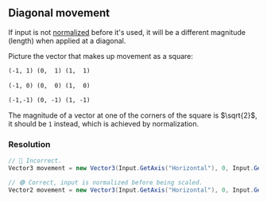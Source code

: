 ## Diagonal movement
If input is not [normalized](https://docs.unity3d.com/ScriptReference/Vector3-normalized.html) before it's used, it will be a different magnitude (length) when applied at a diagonal.

Picture the vector that makes up movement as a square:
```txt
(-1, 1) (0,  1) (1,  1)
                    
(-1, 0) (0,  0) (1,  0)
                    
(-1,-1) (0, -1) (1, -1)
```

The magnitude of a vector at one of the corners of the square is $\sqrt{2}$, it should be `1` instead, which is achieved by normalization.

### Resolution

```csharp
// 🔴 Incorrect.
Vector3 movement = new Vector3(Input.GetAxis("Horizontal"), 0, Input.GetAxis("Vertical")) * speed;

// 🟢 Correct, input is normalized before being scaled.
Vector2 movement = new Vector3(Input.GetAxis("Horizontal"), 0, Input.GetAxis("Vertical")).normalized * speed;
```